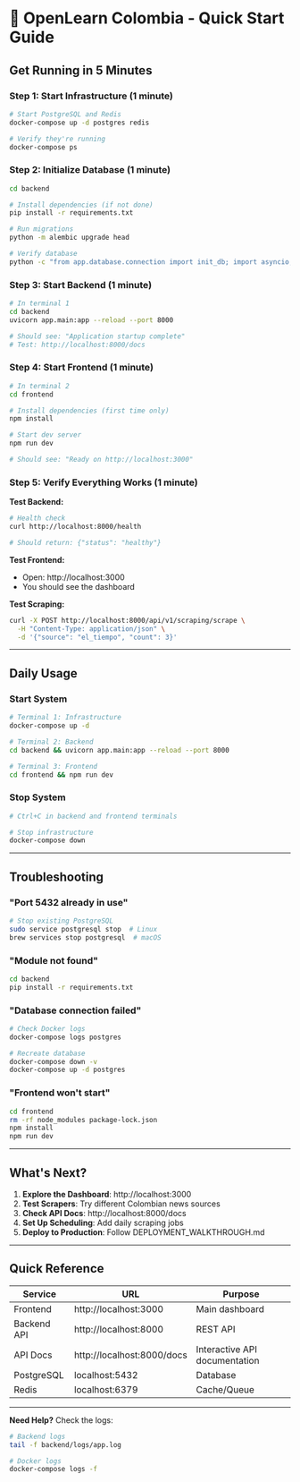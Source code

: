 # 🚀 OpenLearn Colombia - Quick Start Guide

## Get Running in 5 Minutes

### Step 1: Start Infrastructure (1 minute)
```bash
# Start PostgreSQL and Redis
docker-compose up -d postgres redis

# Verify they're running
docker-compose ps
```

### Step 2: Initialize Database (1 minute)
```bash
cd backend

# Install dependencies (if not done)
pip install -r requirements.txt

# Run migrations
python -m alembic upgrade head

# Verify database
python -c "from app.database.connection import init_db; import asyncio; asyncio.run(init_db())"
```

### Step 3: Start Backend (1 minute)
```bash
# In terminal 1
cd backend
uvicorn app.main:app --reload --port 8000

# Should see: "Application startup complete"
# Test: http://localhost:8000/docs
```

### Step 4: Start Frontend (1 minute)
```bash
# In terminal 2
cd frontend

# Install dependencies (first time only)
npm install

# Start dev server
npm run dev

# Should see: "Ready on http://localhost:3000"
```

### Step 5: Verify Everything Works (1 minute)

**Test Backend:**
```bash
# Health check
curl http://localhost:8000/health

# Should return: {"status": "healthy"}
```

**Test Frontend:**
- Open: http://localhost:3000
- You should see the dashboard

**Test Scraping:**
```bash
curl -X POST http://localhost:8000/api/v1/scraping/scrape \
  -H "Content-Type: application/json" \
  -d '{"source": "el_tiempo", "count": 3}'
```

---

## Daily Usage

### Start System
```bash
# Terminal 1: Infrastructure
docker-compose up -d

# Terminal 2: Backend
cd backend && uvicorn app.main:app --reload --port 8000

# Terminal 3: Frontend
cd frontend && npm run dev
```

### Stop System
```bash
# Ctrl+C in backend and frontend terminals

# Stop infrastructure
docker-compose down
```

---

## Troubleshooting

### "Port 5432 already in use"
```bash
# Stop existing PostgreSQL
sudo service postgresql stop  # Linux
brew services stop postgresql  # macOS
```

### "Module not found"
```bash
cd backend
pip install -r requirements.txt
```

### "Database connection failed"
```bash
# Check Docker logs
docker-compose logs postgres

# Recreate database
docker-compose down -v
docker-compose up -d postgres
```

### "Frontend won't start"
```bash
cd frontend
rm -rf node_modules package-lock.json
npm install
npm run dev
```

---

## What's Next?

1. **Explore the Dashboard**: http://localhost:3000
2. **Test Scrapers**: Try different Colombian news sources
3. **Check API Docs**: http://localhost:8000/docs
4. **Set Up Scheduling**: Add daily scraping jobs
5. **Deploy to Production**: Follow DEPLOYMENT_WALKTHROUGH.md

---

## Quick Reference

| Service | URL | Purpose |
|---------|-----|---------|
| Frontend | http://localhost:3000 | Main dashboard |
| Backend API | http://localhost:8000 | REST API |
| API Docs | http://localhost:8000/docs | Interactive API documentation |
| PostgreSQL | localhost:5432 | Database |
| Redis | localhost:6379 | Cache/Queue |

---

**Need Help?** Check the logs:
```bash
# Backend logs
tail -f backend/logs/app.log

# Docker logs
docker-compose logs -f
```
